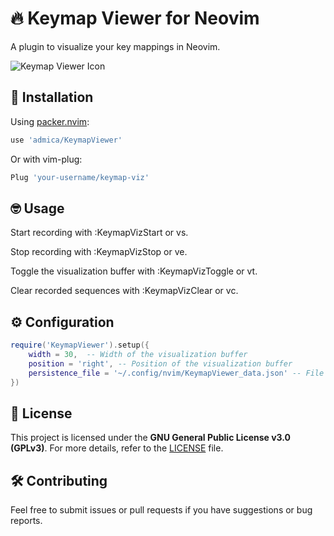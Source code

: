 # 🔥 Keymap Viewer for Neovim

A plugin to visualize your key mappings in Neovim.

![Keymap Viewer Icon](icon.png)

## 🚀 Installation

Using [packer.nvim](https://github.com/admica/KeymapViewer.nvim):
```lua
use 'admica/KeymapViewer'
```

Or with vim-plug:
```lua
Plug 'your-username/keymap-viz'
```

## 🤓 Usage

Start recording with :KeymapVizStart or <Leader>vs.

Stop recording with :KeymapVizStop or <Leader>ve.

Toggle the visualization buffer with :KeymapVizToggle or <Leader>vt.

Clear recorded sequences with :KeymapVizClear or <Leader>vc.

## ⚙️ Configuration

```lua
require('KeymapViewer').setup({
    width = 30,  -- Width of the visualization buffer
    position = 'right', -- Position of the visualization buffer
    persistence_file = '~/.config/nvim/KeymapViewer_data.json' -- File to save/load sequences
})
```

## 📝 License

This project is licensed under the **GNU General Public License v3.0 (GPLv3)**. For more details, refer to the [LICENSE](LICENSE) file.

## 🛠️ Contributing

Feel free to submit issues or pull requests if you have suggestions or bug reports.
